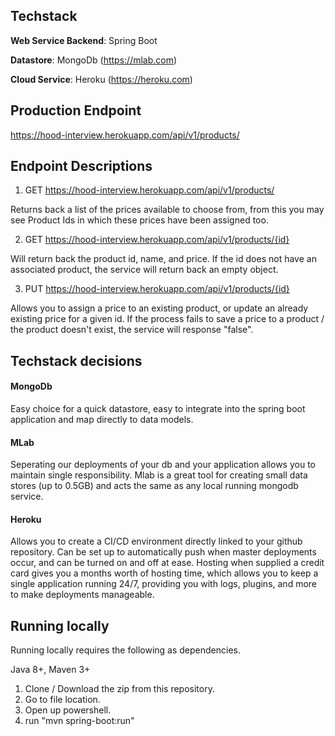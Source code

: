 ## Techstack
**Web Service Backend**: Spring Boot

**Datastore**: MongoDb (https://mlab.com)

**Cloud Service**: Heroku (https://heroku.com)

## Production Endpoint
https://hood-interview.herokuapp.com/api/v1/products/

## Endpoint Descriptions

1) GET https://hood-interview.herokuapp.com/api/v1/products/

Returns back a list of the prices available to choose from, from this you may see Product Ids in which these prices have been assigned too.

2) GET https://hood-interview.herokuapp.com/api/v1/products/{id}

Will return back the product id, name, and price. If the id does not have an associated product, the service will return back an empty object.

3) PUT https://hood-interview.herokuapp.com/api/v1/products/{id}

Allows you to assign a price to an existing product, or update an already existing price for a given id.
If the process fails to save a price to a product / the product doesn't exist, the service will response "false".

## Techstack decisions
#### MongoDb
Easy choice for a quick datastore, easy to integrate into the spring boot application and map directly to data models.

#### MLab
Seperating our deployments of your db and your application allows you to maintain single responsibility. Mlab is a great tool for creating
small data stores (up to 0.5GB) and acts the same as any local running mongodb service.

#### Heroku
Allows you to create a CI/CD environment directly linked to your github repository. Can be set up to automatically push when master deployments
occur, and can be turned on and off at ease. Hosting when supplied a credit card gives you a months worth of hosting time, which allows you
to keep a single application running 24/7, providing you with logs, plugins, and more to make deployments manageable.

## Running locally
Running locally requires the following as dependencies. 

Java 8+, Maven 3+

1) Clone / Download the zip from this repository. 
2) Go to file location.
3) Open up powershell.
4) run "mvn spring-boot:run"
